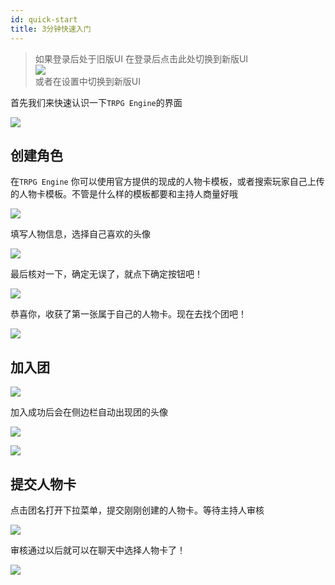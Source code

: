 ```yaml
---
id: quick-start
title: 3分钟快速入门
---
```


> 如果登录后处于旧版UI 在登录后点击此处切换到新版UI  
> ![](/img/blog/20201009202755.png)  
> 或者在设置中切换到新版UI  

首先我们来快速认识一下`TRPG Engine`的界面

![](/img/blog/20201009203757.png)

## 创建角色

在`TRPG Engine` 你可以使用官方提供的现成的人物卡模板，或者搜索玩家自己上传的人物卡模板。不管是什么样的模板都要和主持人商量好哦

![](/img/blog/20201009204129.png)


填写人物信息，选择自己喜欢的头像

![](/img/blog/20201009204415.png)

最后核对一下，确定无误了，就点下确定按钮吧！

![](/img/blog/20201009204810.png)

恭喜你，收获了第一张属于自己的人物卡。现在去找个团吧！

![](/img/blog/20201009205017.png)


## 加入团

![](/img/blog/20201009205521.png)

加入成功后会在侧边栏自动出现团的头像

![](/img/blog/20201009205825.png)

![](/img/blog/20201009210558.png)

## 提交人物卡

点击团名打开下拉菜单，提交刚刚创建的人物卡。等待主持人审核

![](/img/blog/20201009211025.png)

审核通过以后就可以在聊天中选择人物卡了！

![](/img/blog/20201009211355.png)
